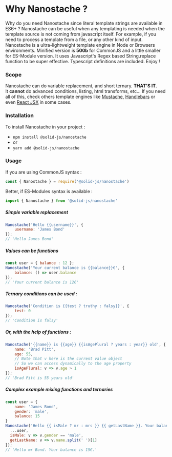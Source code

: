 
# Why Nanostache ?

Why do you need Nanostache since literal template strings are available in ES6+ ?
Nanostache can be useful when any templating is needed when the template source is not coming from javascript itself.
For example, if you need to process a template from a file, or any other kind of input.
Nanostache is a ultra-lightweight template engine in Node or Browsers environments.
Minified version is **500b** for CommonJS and a little smaller for ES-Module version.
It uses Javascript's Regex based String.replace function to be super effective.
Typescript definitions are included. Enjoy !

### Scope

Nanostache can do variable replacement, and short ternary. **THAT'S IT.**<br>
It **cannot** do advanced conditions, listing, html transforms, etc...
If you need all of this, check others template engines like [Mustache](https://mustache.github.io/), [Handlebars](https://handlebarsjs.com/) or even [React JSX](https://fr.reactjs.org/docs/introducing-jsx.html) in some cases.


### Installation

To install Nanostache in your project :
- `npm install @solid-js/nanostache`
- or
- `yarn add @solid-js/nanostache`

### Usage

If you are using CommonJS syntax :

```javascript
const { Nanostache } = require('@solid-js/nanostache')
```

Better, if ES-Modules syntax is available :

```javascript
import { Nanostache } from '@solid-js/nanostache'
```

##### Simple variable replacement

```javascript
Nanostache('Hello {{username}}', {
    username: 'James Bond'
});
// 'Hello James Bond'
```

##### Values can be functions 

```javascript
const user = { balance : 12 };
Nanostache('Your current balance is {{balance}}€', {
    balance: () => user.balance
});
// 'Your current balance is 12€'
```

##### Ternary conditions can be used :

```javascript
Nanostache('Condition is {{test ? truthy : falsy}}', {
    test: 0
});
// 'Condition is falsy'
```

##### Or, with the help of functions :
```javascript
Nanostache('{{name}} is {{age}} {{isAgePlural ? years : year}} old', {
    name: 'Brad Pitt',
    age: 55,
    // Note that v here is the current value object
    // So we can access dynamically to the age property
    isAgePlural: v => v.age > 1
});
// 'Brad Pitt is 55 years old'
```

##### Complex example mixing functions and ternaries
 
```javascript
const user = {
    name: 'James Bond',
    gender: 'male',
    balance: 15
}
Nanostache('Hello {{ isMale ? mr : mrs }} {{ getLastName }}. Your balance is {{ balance }}€.', {
  ...user,
  isMale: v => v.gender == 'male',
  getLastName: v => v.name.split(' ')[1]
});
// 'Hello mr Bond. Your balance is 15€.'
```